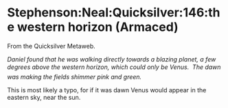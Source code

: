 
# Stephenson:Neal:Quicksilver:146:the western horizon (Armaced)

From the Quicksilver Metaweb.

*Daniel found that he was walking directly towards a blazing planet, a few degrees above the western horizon, which could only be Venus.  The dawn was making the fields shimmer pink and green.*

This is most likely a typo, for if it was dawn Venus would appear in the eastern sky, near the sun.
